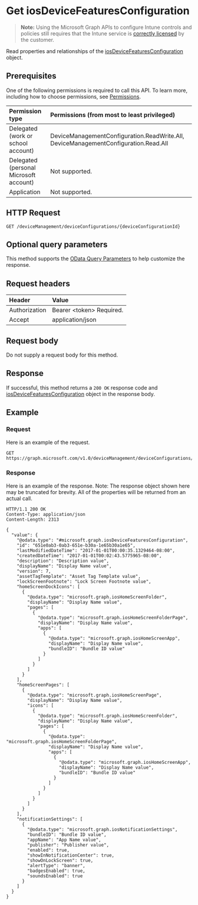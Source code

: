 # Get iosDeviceFeaturesConfiguration

> **Note:** Using the Microsoft Graph APIs to configure Intune controls and policies still requires that the Intune service is [correctly licensed](https://go.microsoft.com/fwlink/?linkid=839381) by the customer.

Read properties and relationships of the [iosDeviceFeaturesConfiguration](../resources/intune-deviceconfig-iosdevicefeaturesconfiguration.md) object.
## Prerequisites
One of the following permissions is required to call this API. To learn more, including how to choose permissions, see [Permissions](/graph/permissions-reference).

|Permission type|Permissions (from most to least privileged)|
|:---|:---|
|Delegated (work or school account)|DeviceManagementConfiguration.ReadWrite.All, DeviceManagementConfiguration.Read.All|
|Delegated (personal Microsoft account)|Not supported.|
|Application|Not supported.|

## HTTP Request
<!-- {
  "blockType": "ignored"
}
-->
``` http
GET /deviceManagement/deviceConfigurations/{deviceConfigurationId}
```

## Optional query parameters
This method supports the [OData Query Parameters](https://developer.microsoft.com/graph/docs/concepts/query_parameters) to help customize the response.
## Request headers
|Header|Value|
|:---|:---|
|Authorization|Bearer &lt;token&gt; Required.|
|Accept|application/json|

## Request body
Do not supply a request body for this method.

## Response
If successful, this method returns a `200 OK` response code and [iosDeviceFeaturesConfiguration](../resources/intune-deviceconfig-iosdevicefeaturesconfiguration.md) object in the response body.

## Example
### Request
Here is an example of the request.
``` http
GET https://graph.microsoft.com/v1.0/deviceManagement/deviceConfigurations/{deviceConfigurationId}
```

### Response
Here is an example of the response. Note: The response object shown here may be truncated for brevity. All of the properties will be returned from an actual call.
``` http
HTTP/1.1 200 OK
Content-Type: application/json
Content-Length: 2313

{
  "value": {
    "@odata.type": "#microsoft.graph.iosDeviceFeaturesConfiguration",
    "id": "651e0ab3-0ab3-651e-b30a-1e65b30a1e65",
    "lastModifiedDateTime": "2017-01-01T00:00:35.1329464-08:00",
    "createdDateTime": "2017-01-01T00:02:43.5775965-08:00",
    "description": "Description value",
    "displayName": "Display Name value",
    "version": 7,
    "assetTagTemplate": "Asset Tag Template value",
    "lockScreenFootnote": "Lock Screen Footnote value",
    "homeScreenDockIcons": [
      {
        "@odata.type": "microsoft.graph.iosHomeScreenFolder",
        "displayName": "Display Name value",
        "pages": [
          {
            "@odata.type": "microsoft.graph.iosHomeScreenFolderPage",
            "displayName": "Display Name value",
            "apps": [
              {
                "@odata.type": "microsoft.graph.iosHomeScreenApp",
                "displayName": "Display Name value",
                "bundleID": "Bundle ID value"
              }
            ]
          }
        ]
      }
    ],
    "homeScreenPages": [
      {
        "@odata.type": "microsoft.graph.iosHomeScreenPage",
        "displayName": "Display Name value",
        "icons": [
          {
            "@odata.type": "microsoft.graph.iosHomeScreenFolder",
            "displayName": "Display Name value",
            "pages": [
              {
                "@odata.type": "microsoft.graph.iosHomeScreenFolderPage",
                "displayName": "Display Name value",
                "apps": [
                  {
                    "@odata.type": "microsoft.graph.iosHomeScreenApp",
                    "displayName": "Display Name value",
                    "bundleID": "Bundle ID value"
                  }
                ]
              }
            ]
          }
        ]
      }
    ],
    "notificationSettings": [
      {
        "@odata.type": "microsoft.graph.iosNotificationSettings",
        "bundleID": "Bundle ID value",
        "appName": "App Name value",
        "publisher": "Publisher value",
        "enabled": true,
        "showInNotificationCenter": true,
        "showOnLockScreen": true,
        "alertType": "banner",
        "badgesEnabled": true,
        "soundsEnabled": true
      }
    ]
  }
}
```



